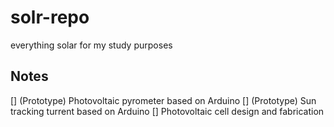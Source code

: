 # solr-repo

everything solar for my study purposes

## Notes

[] (Prototype) Photovoltaic pyrometer based on Arduino
[] (Prototype) Sun tracking turrent based on Arduino
[] Photovoltaic cell design and fabrication
